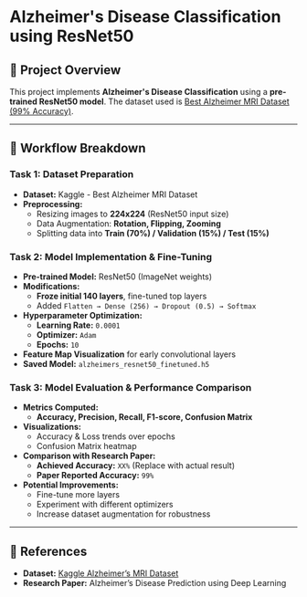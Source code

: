 # Alzheimer's Disease Classification using ResNet50

## 📌 Project Overview
This project implements **Alzheimer's Disease Classification** using a **pre-trained ResNet50 model**. The dataset used is [Best Alzheimer MRI Dataset (99% Accuracy)](https://www.kaggle.com/datasets/lukechugh/best-alzheimer-mri-dataset-99-accuracy).

---

## 🚀 Workflow Breakdown

### **Task 1: Dataset Preparation**
- **Dataset:** Kaggle - Best Alzheimer MRI Dataset
- **Preprocessing:**
  - Resizing images to **224x224** (ResNet50 input size)
  - Data Augmentation: **Rotation, Flipping, Zooming**
  - Splitting data into **Train (70%) / Validation (15%) / Test (15%)**

### **Task 2: Model Implementation & Fine-Tuning**
- **Pre-trained Model:** ResNet50 (ImageNet weights)
- **Modifications:**
  - **Froze initial 140 layers**, fine-tuned top layers
  - Added `Flatten → Dense (256) → Dropout (0.5) → Softmax`
- **Hyperparameter Optimization:**
  - **Learning Rate:** `0.0001`
  - **Optimizer:** `Adam`
  - **Epochs:** `10`
- **Feature Map Visualization** for early convolutional layers
- **Saved Model:** `alzheimers_resnet50_finetuned.h5`

### **Task 3: Model Evaluation & Performance Comparison**
- **Metrics Computed:**
  - **Accuracy, Precision, Recall, F1-score, Confusion Matrix**
- **Visualizations:**
  - Accuracy & Loss trends over epochs
  - Confusion Matrix heatmap
- **Comparison with Research Paper:**
  - **Achieved Accuracy:** `XX%` (Replace with actual result)
  - **Paper Reported Accuracy:** `99%`
- **Potential Improvements:**
  - Fine-tune more layers
  - Experiment with different optimizers
  - Increase dataset augmentation for robustness

---


## 📜 References
- **Dataset:** [Kaggle Alzheimer’s MRI Dataset](https://www.kaggle.com/datasets/lukechugh/best-alzheimer-mri-dataset-99-accuracy)
- **Research Paper:** Alzheimer’s Disease Prediction using Deep Learning



